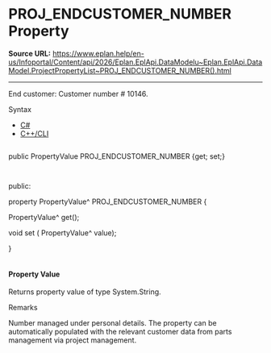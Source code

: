 # PROJ_ENDCUSTOMER_NUMBER Property

**Source URL:** https://www.eplan.help/en-us/Infoportal/Content/api/2026/Eplan.EplApi.DataModelu~Eplan.EplApi.DataModel.ProjectPropertyList~PROJ_ENDCUSTOMER_NUMBER().html

---

End customer: Customer number # 10146.

Syntax

- [C#](#i-syntax-CS)
- [C++/CLI](#i-syntax-CPP2005)

```
```
public PropertyValue PROJ_ENDCUSTOMER_NUMBER {get; set;}
```
```

```
```
public:

property PropertyValue^ PROJ_ENDCUSTOMER_NUMBER {

   PropertyValue^ get();

   void set (    PropertyValue^ value);

}
```
```

#### Property Value

Returns property value of type System.String.

Remarks

Number managed under personal details. The property can be automatically populated with the relevant customer data from parts management via project management.
